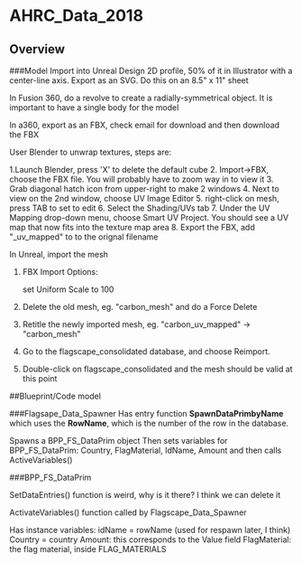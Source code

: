 # AHRC_Data_2018


## Overview

###Model Import into Unreal
Design 2D profile, 50% of it in Illustrator with a center-line axis. Export as an SVG. Do this on an 8.5" x 11" sheet

In Fusion 360, do a revolve to create a radially-symmetrical object. It is important to have a single body for the model

In a360, export as an FBX, check email for download and then download the FBX

User Blender to unwrap textures, steps are:

1.Launch Blender, press 'X' to delete the default cube
2. Import->FBX, choose the FBX file. You will probably have to zoom way in to view it
3. Grab diagonal hatch icon from upper-right to make 2 windows
4. Next to view on the 2nd window, choose UV Image Editor
5. right-click on mesh, press TAB to set to edit
6. Select the Shading/UVs tab
7. Under the UV Mapping drop-down menu, choose Smart UV Project. You should see a UV map that now fits into the texture map area
8. Export the FBX, add "_uv_mapped" to to the orignal filename
  
In Unreal, import the mesh

1. FBX Import Options:

	set Uniform Scale to 100

2. Delete the old mesh, eg. "carbon_mesh" and do a Force Delete
3. Retitle the newly imported mesh, eg. "carbon_uv_mapped" -> "carbon_mesh"
4. Go to the flagscape_consolidated database, and choose Reimport.
5. Double-click on flagscape_consolidated and the mesh should be valid at this point

##Blueprint/Code model

###Flagsape_Data_Spawner
Has entry function **SpawnDataPrimbyName** which uses the **RowName**, which is the number of the row in the database.

Spawns a BPP_FS_DataPrim object
Then sets variables for BPP_FS_DataPrim:
	Country, FlagMaterial, IdName, Amount and then calls ActiveVariables()
	
	
###BPP_FS_DataPrim

SetDataEntries() function is weird, why is it there? I think we can delete it

ActivateVariables() function called by Flagscape_Data_Spawner


Has instance variables:
	idName = rowName (used for respawn later, I think)
	Country = country 
	Amount: this corresponds to the Value field
	FlagMaterial: the flag material, inside FLAG_MATERIALS